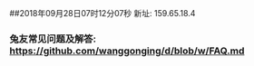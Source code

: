##2018年09月28日07时12分07秒 新址: 159.65.18.4
### 兔友常见问题及解答: https://github.com/wanggonging/d/blob/w/FAQ.md

